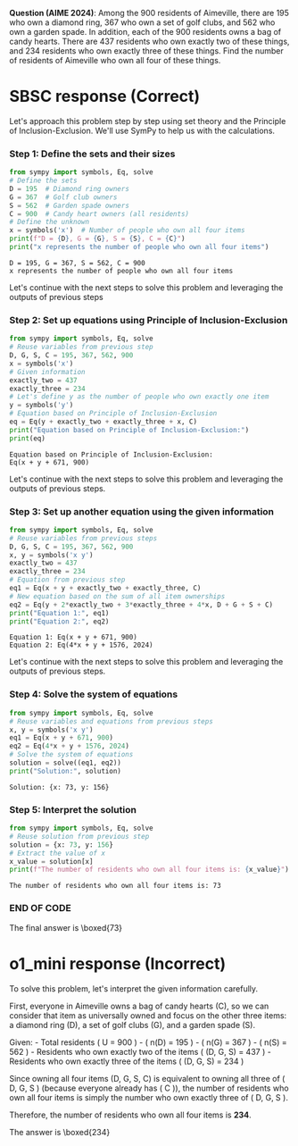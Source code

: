 **Question (AIME 2024)**: Among the 900 residents of Aimeville, there are 195 who own a diamond ring, 367 who own a set of golf clubs, and 562 who own a garden spade. 
In addition, each of the 900 residents owns a bag of candy hearts. There are 437 residents who own exactly two of these things, and 234 residents who own exactly three of these things. 
Find the number of residents of Aimeville who own all four of these things.


# SBSC response (Correct)

Let's approach this problem step by step using set theory and the Principle of Inclusion-Exclusion. We'll use SymPy to help us with the calculations.
### Step 1: Define the sets and their sizes
```python
from sympy import symbols, Eq, solve
# Define the sets
D = 195  # Diamond ring owners
G = 367  # Golf club owners
S = 562  # Garden spade owners
C = 900  # Candy heart owners (all residents)
# Define the unknown
x = symbols('x')  # Number of people who own all four items
print(f"D = {D}, G = {G}, S = {S}, C = {C}")
print("x represents the number of people who own all four items")
```
```output
D = 195, G = 367, S = 562, C = 900
x represents the number of people who own all four items
```

Let's continue with the next steps to solve this problem and leveraging the outputs of previous steps 
### Step 2: Set up equations using Principle of Inclusion-Exclusion
```python
from sympy import symbols, Eq, solve
# Reuse variables from previous step
D, G, S, C = 195, 367, 562, 900
x = symbols('x')
# Given information
exactly_two = 437
exactly_three = 234
# Let's define y as the number of people who own exactly one item
y = symbols('y')
# Equation based on Principle of Inclusion-Exclusion
eq = Eq(y + exactly_two + exactly_three + x, C)
print("Equation based on Principle of Inclusion-Exclusion:")
print(eq)
```
```output
Equation based on Principle of Inclusion-Exclusion:
Eq(x + y + 671, 900)
```

Let's continue with the next steps to solve this problem and leveraging the outputs of previous steps.
### Step 3: Set up another equation using the given information
```python
from sympy import symbols, Eq, solve
# Reuse variables from previous steps
D, G, S, C = 195, 367, 562, 900
x, y = symbols('x y')
exactly_two = 437
exactly_three = 234
# Equation from previous step
eq1 = Eq(x + y + exactly_two + exactly_three, C)
# New equation based on the sum of all item ownerships
eq2 = Eq(y + 2*exactly_two + 3*exactly_three + 4*x, D + G + S + C)
print("Equation 1:", eq1)
print("Equation 2:", eq2)
```
```output
Equation 1: Eq(x + y + 671, 900)
Equation 2: Eq(4*x + y + 1576, 2024)
```

Let's continue with the next steps to solve this problem and leveraging the outputs of previous steps.
### Step 4: Solve the system of equations
```python
from sympy import symbols, Eq, solve
# Reuse variables and equations from previous steps
x, y = symbols('x y')
eq1 = Eq(x + y + 671, 900)
eq2 = Eq(4*x + y + 1576, 2024)
# Solve the system of equations
solution = solve((eq1, eq2))
print("Solution:", solution)
```
```output
Solution: {x: 73, y: 156}
```

### Step 5: Interpret the solution
```python
from sympy import symbols, Eq, solve
# Reuse solution from previous step
solution = {x: 73, y: 156}
# Extract the value of x
x_value = solution[x]
print(f"The number of residents who own all four items is: {x_value}")
```
```output
The number of residents who own all four items is: 73
```

### END OF CODE
The final answer is \boxed{73}


# o1_mini response (Incorrect)

To solve this problem, let's interpret the given information carefully. 

First, everyone in Aimeville owns a bag of candy hearts (C), so we can consider that item as universally owned and focus on the other three items: a diamond ring (D), a set of golf clubs (G), and a garden spade (S). 

Given: - Total residents \( U = 900 \) - \( n(D) = 195 \) - \( n(G) = 367 \) - \( n(S) = 562 \) - Residents who own exactly two of the items \( (D, G, S) = 437 \) - Residents who own exactly three of the items \( (D, G, S) = 234 \) 

Since owning all four items (D, G, S, C) is equivalent to owning all three of \( D, G, S \) (because everyone already has \( C \)), the number of residents who own all four items is simply the number who own exactly three of \( D, G, S \). 

Therefore, the number of residents who own all four items is **234**. 

The answer is \boxed{234}
